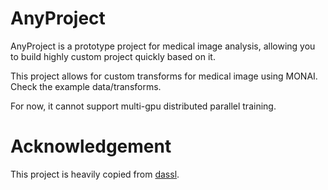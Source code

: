 # AnyProject

AnyProject is a prototype project for medical image analysis, allowing you to build highly custom project quickly based on it.

This project allows for custom transforms for medical image using MONAI. Check the example data/transforms.

For now, it cannot support multi-gpu distributed parallel training.

# Acknowledgement
This project is heavily copied from [dassl](https://github.com/KaiyangZhou/Dassl.pytorch).